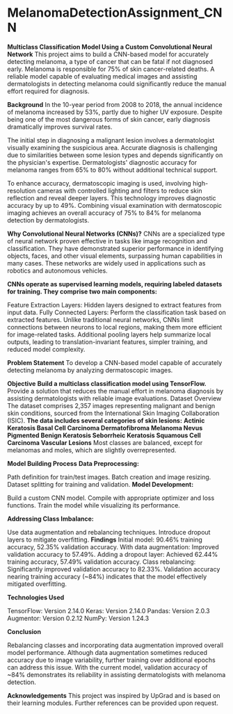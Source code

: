 # MelanomaDetectionAssignment_CNN

**Multiclass Classification Model Using a Custom Convolutional Neural Network**
This project aims to build a CNN-based model for accurately detecting melanoma, a type of cancer that can be fatal if not diagnosed early. Melanoma is responsible for 75% of skin cancer-related deaths. A reliable model capable of evaluating medical images and assisting dermatologists in detecting melanoma could significantly reduce the manual effort required for diagnosis.

**Background**
In the 10-year period from 2008 to 2018, the annual incidence of melanoma increased by 53%, partly due to higher UV exposure. Despite being one of the most dangerous forms of skin cancer, early diagnosis dramatically improves survival rates.

The initial step in diagnosing a malignant lesion involves a dermatologist visually examining the suspicious area. Accurate diagnosis is challenging due to similarities between some lesion types and depends significantly on the physician's expertise. Dermatologists' diagnostic accuracy for melanoma ranges from 65% to 80% without additional technical support.

To enhance accuracy, dermatoscopic imaging is used, involving high-resolution cameras with controlled lighting and filters to reduce skin reflection and reveal deeper layers. This technology improves diagnostic accuracy by up to 49%. Combining visual examination with dermatoscopic imaging achieves an overall accuracy of 75% to 84% for melanoma detection by dermatologists.

**Why Convolutional Neural Networks (CNNs)?**
CNNs are a specialized type of neural network proven effective in tasks like image recognition and classification. They have demonstrated superior performance in identifying objects, faces, and other visual elements, surpassing human capabilities in many cases. These networks are widely used in applications such as robotics and autonomous vehicles.

**CNNs operate as supervised learning models, requiring labeled datasets for training. They comprise two main components:**

Feature Extraction Layers: Hidden layers designed to extract features from input data.
Fully Connected Layers: Perform the classification task based on extracted features.
Unlike traditional neural networks, CNNs limit connections between neurons to local regions, making them more efficient for image-related tasks. Additional pooling layers help summarize local outputs, leading to translation-invariant features, simpler training, and reduced model complexity.

**Problem Statement**
To develop a CNN-based model capable of accurately detecting melanoma by analyzing dermatoscopic images.

**Objective**
**Build a multiclass classification model using TensorFlow.**
Provide a solution that reduces the manual effort in melanoma diagnosis by assisting dermatologists with reliable image evaluations.
Dataset Overview
The dataset comprises 2,357 images representing malignant and benign skin conditions, sourced from the International Skin Imaging Collaboration (ISIC). **The data includes several categories of skin lesions:**
  **Actinic Keratosis
  Basal Cell Carcinoma
  Dermatofibroma
  Melanoma
  Nevus
  Pigmented Benign Keratosis
  Seborrheic Keratosis
  Squamous Cell Carcinoma
  Vascular Lesions**
  Most classes are balanced, except for melanomas and moles, which are slightly overrepresented.

**Model Building Process**
**Data Preprocessing:**

Path definition for train/test images.
Batch creation and image resizing.
Dataset splitting for training and validation.
**Model Development:**

Build a custom CNN model.
Compile with appropriate optimizer and loss functions.
Train the model while visualizing its performance.

**Addressing Class Imbalance:**

Use data augmentation and rebalancing techniques.
Introduce dropout layers to mitigate overfitting.
**Findings**
Initial model: 90.46% training accuracy, 52.35% validation accuracy.
With data augmentation: Improved validation accuracy to 57.49%.
Adding a dropout layer: Achieved 62.44% training accuracy, 57.49% validation accuracy.
Class rebalancing: Significantly improved validation accuracy to 82.33%.
Validation accuracy nearing training accuracy (~84%) indicates that the model effectively mitigated overfitting.

**Technologies Used**

TensorFlow: Version 2.14.0
Keras: Version 2.14.0
Pandas: Version 2.0.3
Augmentor: Version 0.2.12
NumPy: Version 1.24.3

**Conclusion**

Rebalancing classes and incorporating data augmentation improved overall model performance.
Although data augmentation sometimes reduced accuracy due to image variability, further training over additional epochs can address this issue.
With the current model, validation accuracy of ~84% demonstrates its reliability in assisting dermatologists with melanoma detection.

**Acknowledgements**
This project was inspired by UpGrad and is based on their learning modules. Further references can be provided upon request.
